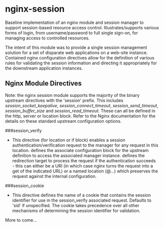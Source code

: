 # nginx-session
Baseline implementation of an nginx module and session manager to support session-based resource access control.
Illustrates/supports various forms of login, from username/password to full single sign-on, for managing access to
controlled resources.

The intent of this module was to provide a single session management solution for a set of disparate web
applications on a web-site instance.  Contained nginx configuration directives allow for the definition of various
rules for validating the session information and directing it appropriately for the downstream application
instances.

## Nginx Module Directives

Note: the nginx session module supports the majority of the binary upstream directives with the 'session' prefix.
This includes _session_socket_keepalive_, _session_connect_timeout_, _session_send_timeout_, _session_buffer_size_
and _session_read_timeout_.  These can all be defined in the http, server or location block. Refer to the Nginx documentation for the details on these standard upstream
configuration options.

###session_verify <upstream> <target>
* This directive (for location or if block) enables a session authentication/verification request to the manager
for any request in this location.  _<upstream>_ defines the associate configuration block for the upstream
definition to access the associated manager instance. _<target>_ defines the redirection target to process the
request if the authentication succeeds - this can either be a URI (in which case nginx turns the request into a get
of the indicated URL) or a named location (@...) which preserves the request against the internal configuration.

###session_cookie <id>
* This directive defines the name of a cookie that contains the session identifier for use in the session_verify
associated request.  Defaults to 'sid' if unspecified.  The cookie takes precedence over all other mechanisms of
determining the session identifier for validation.

More to come...
